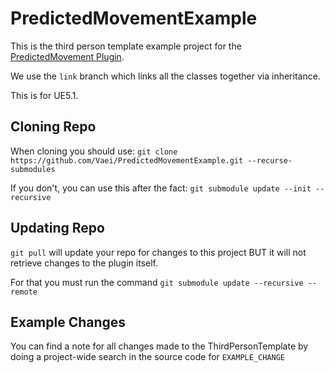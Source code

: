 # PredictedMovementExample
This is the third person template example project for the [PredictedMovement Plugin](https://github.com/Vaei/PredictedMovement).

We use the `link` branch which links all the classes together via inheritance.

This is for UE5.1.

## Cloning Repo
When cloning you should use: `git clone https://github.com/Vaei/PredictedMovementExample.git --recurse-submodules`

If you don't, you can use this after the fact:  `git submodule update --init --recursive`

## Updating Repo
`git pull` will update your repo for changes to this project BUT it will not retrieve changes to the plugin itself.

For that you must run the command `git submodule update --recursive --remote`

## Example Changes
You can find a note for all changes made to the ThirdPersonTemplate by doing a project-wide search in the source code for `EXAMPLE_CHANGE`
